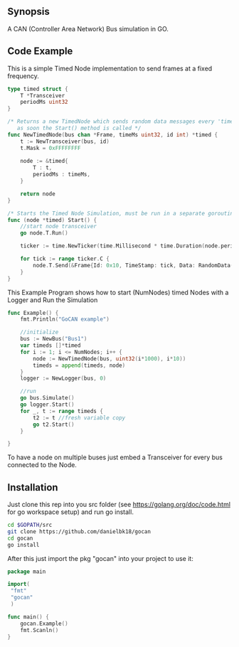## Synopsis

A CAN (Controller Area Network) Bus simulation in GO.

## Code Example

This is a simple Timed Node implementation to send frames at a fixed frequency.

```go
type timed struct {
	T *Transceiver
	periodMs uint32
}

/* Returns a new TimedNode which sends random data messages every 'timeMs'
   as soon the Start() method is called */
func NewTimedNode(bus chan *Frame, timeMs uint32, id int) *timed {
	t := NewTransceiver(bus, id)
	t.Mask = 0xFFFFFFFF
	
	node := &timed{
		T : t,
		periodMs : timeMs,
	}

	return node  
}

/* Starts the Timed Node Simulation, must be run in a separate goroutine */
func (node *timed) Start() {
	//start node transceiver
	go node.T.Run()

	ticker := time.NewTicker(time.Millisecond * time.Duration(node.periodMs))

	for tick := range ticker.C {
		node.T.Send(&Frame{Id: 0x10, TimeStamp: tick, Data: RandomData()}) 
	}
}
```
This Example Program shows how to start (NumNodes) timed Nodes with a Logger and Run the Simulation

```go
func Example() {
	fmt.Println("GoCAN example")

	//initialize
	bus := NewBus("Bus1")
	var timeds []*timed
	for i := 1; i <= NumNodes; i++ {
		node := NewTimedNode(bus, uint32(i*1000), i*10))
		timeds = append(timeds, node)
	} 
	logger := NewLogger(bus, 0)

	//run
	go bus.Simulate()
	go logger.Start()
	for _, t := range timeds {
		t2 := t //fresh variable copy
		go t2.Start()
	}

}
```
To have a node on multiple buses just embed a Transceiver for every bus connected to the Node.

## Installation

Just clone this rep into you src folder (see https://golang.org/doc/code.html for go workspace setup) and run go install.

```bash
cd $GOPATH/src
git clone https://github.com/danielbk18/gocan
cd gocan
go install
```

After this just import the pkg "gocan" into your project to use it:

```go
package main

import(
 "fmt"
 "gocan"
 )

func main() {
	gocan.Example()
	fmt.Scanln()
}
```